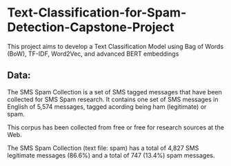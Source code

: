 # Text-Classification-for-Spam-Detection-Capstone-Project
This project aims to develop a Text Classification Model using Bag of Words (BoW), TF-IDF, Word2Vec, and advanced BERT embeddings

## Data: 
The SMS Spam Collection is a set of SMS tagged messages that have been collected for SMS Spam research. It contains one set of SMS messages in English of 5,574 messages, tagged acording being ham (legitimate) or spam. 

This corpus has been collected from free or free for research sources at the Web.

The SMS Spam Collection (text file: spam) has a total of 4,827 SMS legitimate messages (86.6%) and a total of 747 (13.4%) spam messages.
